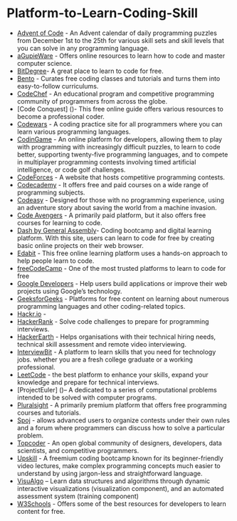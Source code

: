 # Platform-to-Learn-Coding-Skill

- [Advent of Code](https://adventofcode.com/)  - An Advent calendar of daily programming puzzles from December 1st to the 25th for various skill sets and skill levels that you can solve in any programming language. <br/>
- [aGupieWare]() - Offers online resources to learn how to code and master computer science.
- [BitDegree]()-  A great place to learn to code for free.
- [Bento]() - Curates free coding classes and tutorials and turns them into easy-to-follow curriculums.
- [CodeChef]() - An educational program and competitive programming community of programmers from across the globe.
- [Code Conquest] ()- This free online guide offers various resources to become a professional coder.
- [Codewars]() - A coding practice site for all programmers where you can learn various programming languages. 
- [CodinGame]() - An online platform for developers, allowing them to play with programming with increasingly difficult puzzles, to learn to code better, supporting twenty-five programming languages, and to compete in multiplayer programming contests involving timed artificial intelligence, or code golf challenges.
- [CodeForces]() - A website that hosts competitive programming contests.
- [Codecademy]() - It offers free and paid courses on a wide range of programming subjects.
- [Codeasy]() - Designed for those with no programming experience, using an adventure story about saving the world from a machine invasion.
- [Code Avengers]() - A primarily paid platform, but it also offers free courses for learning to code.
- [Dash by General Assembly]()-  Coding bootcamp and digital learning platform. With this site, users can learn to code for free by creating basic online projects on   their web browser.
- [Edabit]() - This free online learning platform uses a hands-on approach to help people learn to code.
- [freeCodeCamp]() - One of the most trusted platforms to learn to code for free
- [Google Developers]() - Help users build applications or improve their web projects using Google’s technology.
- [GeeksforGeeks]() - Platforms for free content on learning about numerous programming languages and other coding-related topics.
- [Hackr.io]() - 
- [HackerRank]() - Solve code challenges to prepare for programming interviews.
- [HackerEarth]() -  Helps organisations with their technical hiring needs, technical skill assessment and remote video interviewing.
- [InterviewBit]() - A platform to learn skills that you need for technology jobs.
whether you are a fresh college graduate or a working professional.
- [LeetCode]() - the best platform to enhance your skills, expand your knowledge and prepare for technical interviews.
- [ProjectEuler] ()– A dedicated to a series of computational problems intended to be solved with computer programs. 
- [Pluralsight]() - A primarily premium platform that offers free programming courses and tutorials.
- [Spoj]() - allows advanced users to organize contests under their own rules and a forum where programmers can discuss how to solve a particular problem.
- [Topcoder]() - An open global community of designers, developers, data scientists, and competitive programmers.
- [Upskill]() - A freemium coding bootcamp known for its beginner-friendly video lectures, make complex programming concepts much easier to understand by using jargon-less and straightforward language.
- [VisuAlgo]() – Learn data structures and algorithms through dynamic interactive visualizations (visualization component), and an automated assessment system (training component)
- [W3Schools]() - Offers some of the best resources for developers to learn content for free.



